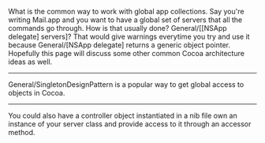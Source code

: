 What is the common way to work with global app collections. Say you're writing Mail.app and you want to have a global set of servers that all the commands go through. How is that usually done? General/[[NSApp delegate] servers]? That would give warnings everytime you try and use it because General/[NSApp delegate] returns a generic object pointer. Hopefully this page will discuss some other common Cocoa architecture ideas as well.

----

General/SingletonDesignPattern is a popular way to get global access to objects in Cocoa.

----

You could also have a controller object instantiated in a nib file own an instance of your server class and provide access to it through an accessor method.